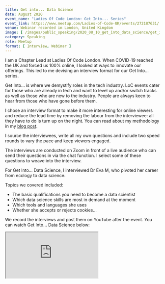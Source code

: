 ```yaml
---
title: Get into... Data Science 
date: August 2020
event_name: "Ladies Of Code London: Get Into... Series"
event_link: https://www.meetup.com/Ladies-of-Code-UK/events/272187631/
venue: Webinar recorded in London, United Kingdom
image: [ /images/public_speaking/2020_08_10_get_into_data_science/get_into_data_science.jpg ]
category: Speaking
role: Meetup
format: [ Interview, Webinar ]
---
```


I am a Chapter Lead at Ladies Of Code London.  When COVID-19 reached the UK and forced us 100% online, I looked at ways to innovate our offerings.  This led to me devising an interview format for our Get Into... series.

Get Into... is where we demystify roles in the tech industry.  LoC events cater for those who are already in tech and want to level up and/or switch tracks as well as those who are new to the industry. People are always keen to hear from those who have gone before them.

I chose an interview format to make it more interesting for online viewers and reduce the lead time by removing the labour from the interviewee: all they have to do is turn up on the night.  You can read about my methodology in my [blog post](/blog/2020/06/05/get-into-web-development).

I source the interviewees, write all my own questions and include two speed rounds to vary the pace and keep viewers engaged.

The interviews are conducted on Zoom in front of a live audience who can send their questions in via the chat function.  I select some of these questions to weave into the interview.

For Get Into... Data Science, I interviewed Dr Eva M, who pivoted her career from ecology to data science.

Topics we covered included:

* The basic qualifications you need to become a data scientist
* Which data science skills are most in demand at the moment
* Which tools and languages she uses
* Whether she accepts or rejects cookies...

We record the interviews and post them on YouTube after the event.  You can watch Get Into... Data Science below:

<div class="embed-responsive embed-responsive-16by9">
  <iframe class="embed-responsive-item" src="https://www.youtube.com/embed/bJ2nkcRQ0Cc" allowfullscreen></iframe>
</div><br/>
